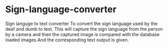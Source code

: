 # Sign-language-converter
Sign languge to text converter
To convert the sign language used by the deaf and dumb to text.
This will capture the sign language from the person by a camera and then the captured image is compared with the database loaded images.And the corresponding text output is given.

